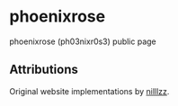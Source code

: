 # phoenixrose

phoenixrose (ph03nixr0s3) public page

## Attributions

Original website implementations by [nilllzz](https://nilllzz.dev).
